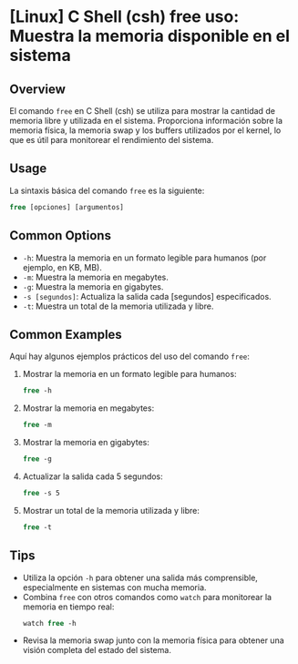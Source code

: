 # [Linux] C Shell (csh) free uso: Muestra la memoria disponible en el sistema

## Overview
El comando `free` en C Shell (csh) se utiliza para mostrar la cantidad de memoria libre y utilizada en el sistema. Proporciona información sobre la memoria física, la memoria swap y los buffers utilizados por el kernel, lo que es útil para monitorear el rendimiento del sistema.

## Usage
La sintaxis básica del comando `free` es la siguiente:

```csh
free [opciones] [argumentos]
```

## Common Options
- `-h`: Muestra la memoria en un formato legible para humanos (por ejemplo, en KB, MB).
- `-m`: Muestra la memoria en megabytes.
- `-g`: Muestra la memoria en gigabytes.
- `-s [segundos]`: Actualiza la salida cada [segundos] especificados.
- `-t`: Muestra un total de la memoria utilizada y libre.

## Common Examples
Aquí hay algunos ejemplos prácticos del uso del comando `free`:

1. Mostrar la memoria en un formato legible para humanos:
   ```csh
   free -h
   ```

2. Mostrar la memoria en megabytes:
   ```csh
   free -m
   ```

3. Mostrar la memoria en gigabytes:
   ```csh
   free -g
   ```

4. Actualizar la salida cada 5 segundos:
   ```csh
   free -s 5
   ```

5. Mostrar un total de la memoria utilizada y libre:
   ```csh
   free -t
   ```

## Tips
- Utiliza la opción `-h` para obtener una salida más comprensible, especialmente en sistemas con mucha memoria.
- Combina `free` con otros comandos como `watch` para monitorear la memoria en tiempo real:
  ```csh
  watch free -h
  ```
- Revisa la memoria swap junto con la memoria física para obtener una visión completa del estado del sistema.